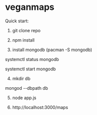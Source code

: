 # veganmaps

Quick start:

1) git clone repo

2) npm install

3) install mongodb (pacman -S mongodb)

systemctl status mongodb

systemctl start mongodb

4) mkdir db

mongod --dbpath db

5) node app.js

6) http://localhost:3000/maps
